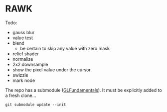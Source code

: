 # RAWK

Todo:
- gauss blur
- value test
- blend
	- be certain to skip any value with zero mask
- relief shader
- normalize
- 2x2 downsample
- show the pixel value under the cursor
- swizzle
- mark node

The repo has a submodule ([GLFundamentals](https://github.com/rlk/GLFundamentals)). It must be explicitly added to a fresh clone...

	git submodule update --init
